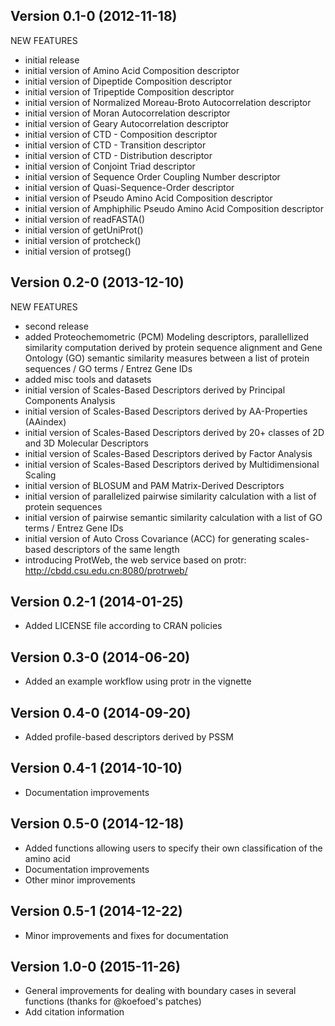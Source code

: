 Version 0.1-0 (2012-11-18)
------------------------------------------------------------------------------

  NEW FEATURES
  
  * initial release
  * initial version of Amino Acid Composition descriptor
  * initial version of Dipeptide Composition descriptor
  * initial version of Tripeptide Composition descriptor
  * initial version of Normalized Moreau-Broto Autocorrelation descriptor
  * initial version of Moran Autocorrelation descriptor
  * initial version of Geary Autocorrelation descriptor
  * initial version of CTD - Composition descriptor
  * initial version of CTD - Transition descriptor
  * initial version of CTD - Distribution descriptor
  * initial version of Conjoint Triad descriptor
  * initial version of Sequence Order Coupling Number descriptor
  * initial version of Quasi-Sequence-Order descriptor
  * initial version of Pseudo Amino Acid Composition descriptor
  * initial version of Amphiphilic Pseudo Amino Acid Composition descriptor
  * initial version of readFASTA()
  * initial version of getUniProt()
  * initial version of protcheck()
  * initial version of protseg()

Version 0.2-0 (2013-12-10)
------------------------------------------------------------------------------

  NEW FEATURES
  
  * second release
  * added Proteochemometric (PCM) Modeling descriptors, parallellized similarity computation derived by protein sequence alignment and Gene Ontology (GO) semantic similarity measures between a list of protein sequences / GO terms / Entrez Gene IDs
  * added misc tools and datasets
  * initial version of Scales-Based Descriptors derived by Principal Components Analysis
  * initial version of Scales-Based Descriptors derived by AA-Properties (AAindex)
  * initial version of Scales-Based Descriptors derived by 20+ classes of 2D and 3D Molecular Descriptors
  * initial version of Scales-Based Descriptors derived by Factor Analysis
  * initial version of Scales-Based Descriptors derived by Multidimensional Scaling
  * initial version of BLOSUM and PAM Matrix-Derived Descriptors
  * initial version of parallelized pairwise similarity calculation with a list of protein sequences
  * initial version of pairwise semantic similarity calculation with a list of GO terms / Entrez Gene IDs
  * initial version of Auto Cross Covariance (ACC) for generating scales-based descriptors of the same length
  * introducing ProtWeb, the web service based on protr: http://cbdd.csu.edu.cn:8080/protrweb/

Version 0.2-1 (2014-01-25)
------------------------------------------------------------------------------

  * Added LICENSE file according to CRAN policies

Version 0.3-0 (2014-06-20)
------------------------------------------------------------------------------

  * Added an example workflow using protr in the vignette

Version 0.4-0 (2014-09-20)
------------------------------------------------------------------------------

  * Added profile-based descriptors derived by PSSM

Version 0.4-1 (2014-10-10)
------------------------------------------------------------------------------

  * Documentation improvements

Version 0.5-0 (2014-12-18)
------------------------------------------------------------------------------

  * Added functions allowing users to specify their own classification of the amino acid
  * Documentation improvements
  * Other minor improvements

Version 0.5-1 (2014-12-22)
------------------------------------------------------------------------------

  * Minor improvements and fixes for documentation

Version 1.0-0 (2015-11-26)
------------------------------------------------------------------------------

  * General improvements for dealing with boundary cases in several functions (thanks for @koefoed's patches)
  * Add citation information
